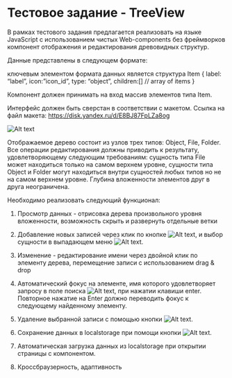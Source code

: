 # Тестовое задание - TreeView
В рамках тестового задания предлагается реализовать на языке JavaScript с использованием чистых Web-components без фреймворков компонент отображения и редактирования древовидных структур.

Данные представлены в следующем формате:

ключевым элементом формата данных является структура Item
{
label: “label”,
icon:”icon_id”,
type: “object”,
children:[] // array of items
}

Компонент должен принимать на вход массив элементов типа Item.

Интерфейс должен быть сверстан в соответствии с  макетом. Ссылка на файл макета: https://disk.yandex.ru/d/E8BJ87FpLZa8og

![Alt text](./images/screenshot.png?raw=true)

Отображаемое дерево состоит из узлов трех типов: Object, File, Folder. Все операции редактирования должны приводить к результату, удовлетворяющему следующим требованиям: сущность типа File может находиться только на самом верхнем уровне,  сущности типа Object и Folder могут находиться внутри сущностей любых типов но не на самом верхнем уровне. Глубина вложенности элементов друг в друга неограничена.

Необходимо реализовать следующий функционал:
1.	Просмотр данных - отрисовка дерева произвольного уровня вложенности, возможность скрыть и развернуть отдельные ветки
2.	Добавление новых записей через клик по кнопке  ![Alt text](./images/add-btn-readme.png?raw=true "Optional Title"), и выбор сущности в выпадающем меню  ![Alt text](./images/popup-readme.png?raw=true "Optional Title").
3.	Изменение - редактирование имени через двойной клик по элементу дерева, перемещение записи с использованием drag & drop

4.	Автоматический фокус на элементе, имя которого удовлетворяет запросу в поле поиска  ![Alt text](./images/search-readme.png?raw=true "Optional Title"), при нажатии клавиши enter. Повторное нажатие на Enter должно переводить фокус к следующему найденному элементу.
5.	Удаление выбранной записи с помощью кнопки ![Alt text](./images/delete-btn-readme.png?raw=true "Optional Title").
6.	Сохранение данных в localstorage при помощи кнопки  ![Alt text](./images/save-btn-readme.png?raw=true "Optional Title").
7.	Автоматическая загрузка данных из localstorage при открытии страницы с компонентом.
8.	Кроссбраузерность, адаптивность
